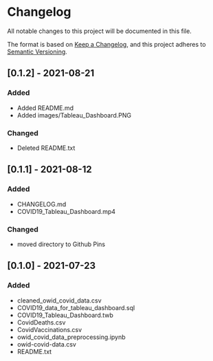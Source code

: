 # Changelog

All notable changes to this project will be documented in this file.

The format is based on [Keep a Changelog](https://keepachangelog.com/en/1.0.0/), and this project adheres to [Semantic Versioning](https://semver.org/spec/v2.0.0.html). 

## [0.1.2] - 2021-08-21

### Added
* Added README&#46;md
* Added images/Tableau_Dashboard.PNG 

### Changed
* Deleted README.txt 

## [0.1.1] - 2021-08-12

### Added
* CHANGELOG&#46;md 
* COVID19_Tableau_Dashboard.mp4

### Changed 
* moved directory to Github Pins 

## [0.1.0] - 2021-07-23

### Added 

* cleaned_owid_covid_data.csv 
* COVID19_data_for_tableau_dashboard.sql
* COVID19_Tableau_Dashboard.twb
* CovidDeaths.csv
* CovidVaccinations.csv
* owid_covid_data_preprocessing.ipynb
* owid-covid-data.csv
* README.txt